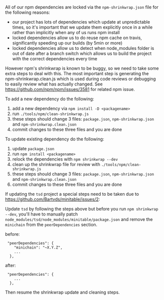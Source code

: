 All of our npm dependencies are locked via the `npm-shrinkwrap.json` file for the following reasons:

- our project has lots of dependencies which update at unpredictable times, so it's important that
  we update them explicitly once in a while rather than implicitly when any of us runs npm install
- locked dependencies allow us to do reuse npm cache on travis, significantly speeding up our builds
  (by 5min or more)  
- locked dependencies allow us to detect when node_modules folder is out of date after a branch switch
  which allows us to build the project with the correct dependencies every time

However npm's shrinkwrap is known to be buggy, so we need to take some extra steps to deal with this.
The most important step is generating the npm-shrinkwrap.clean.js which is used during code reviews
or debugging to easily review what has actually changed. 
See https://github.com/npm/npm/issues/3581 for related npm issue.

To add a new dependency do the following:

1. add a new dependency via `npm install -D <packagename>`
2. run `./tools/npm/clean-shrinkwrap.js`
3. these steps should change 3 files: `package.json`, `npm-shrinkwrap.json` and `npm-shrinkwrap.clean.json`
4. commit changes to these three files and you are done


To update existing dependency do the following:

1. update `package.json`
2. run `npm install <packagename>`
3. relock the dependencies with `npm shrinkwrap --dev`
4. clean up the shrinkwrap file for review with `./tools/npm/clean-shrinkwrap.js`
5. these steps should change 3 files: `package.json`, `npm-shrinkwrap.json` and `npm-shrinkwrap.clean.json`
6. commit changes to these three files and you are done


If updating the `tsd` project a special steps need to be taken due to
https://github.com/Bartvds/minitable/issues/2:

Update `tsd` by following the steps above but before you run `npm shrinkwrap --dev`, you'll have to
manually patch `node_modules/tsd/node_modules/minitable/package.json` and remove the `minichain` from
the `peerDependencies` section.

before:

```
 "peerDependencies": {
    "minichain": "~X.Y.Z",
    ...
  },
```


after:

```
 "peerDependencies": {
    ...
  },
```

Then resume the shrinkwrap update and cleaning steps.
